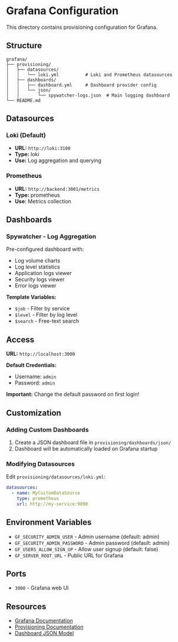# Grafana Configuration

This directory contains provisioning configuration for Grafana.

## Structure

```
grafana/
├── provisioning/
│   ├── datasources/
│   │   └── loki.yml          # Loki and Prometheus datasources
│   ├── dashboards/
│   │   ├── dashboard.yml     # Dashboard provider config
│   │   └── json/
│   │       └── spywatcher-logs.json  # Main logging dashboard
└── README.md
```

## Datasources

### Loki (Default)
- **URL:** `http://loki:3100`
- **Type:** loki
- **Use:** Log aggregation and querying

### Prometheus
- **URL:** `http://backend:3001/metrics`
- **Type:** prometheus
- **Use:** Metrics collection

## Dashboards

### Spywatcher - Log Aggregation
Pre-configured dashboard with:
- Log volume charts
- Log level statistics
- Application logs viewer
- Security logs viewer
- Error logs viewer

**Template Variables:**
- `$job` - Filter by service
- `$level` - Filter by log level
- `$search` - Free-text search

## Access

**URL:** `http://localhost:3000`

**Default Credentials:**
- Username: `admin`
- Password: `admin`

**Important:** Change the default password on first login!

## Customization

### Adding Custom Dashboards

1. Create a JSON dashboard file in `provisioning/dashboards/json/`
2. Dashboard will be automatically loaded on Grafana startup

### Modifying Datasources

Edit `provisioning/datasources/loki.yml`:

```yaml
datasources:
  - name: MyCustomDataSource
    type: prometheus
    url: http://my-service:9090
```

## Environment Variables

- `GF_SECURITY_ADMIN_USER` - Admin username (default: admin)
- `GF_SECURITY_ADMIN_PASSWORD` - Admin password (default: admin)
- `GF_USERS_ALLOW_SIGN_UP` - Allow user signup (default: false)
- `GF_SERVER_ROOT_URL` - Public URL for Grafana

## Ports

- `3000` - Grafana web UI

## Resources

- [Grafana Documentation](https://grafana.com/docs/grafana/latest/)
- [Provisioning Documentation](https://grafana.com/docs/grafana/latest/administration/provisioning/)
- [Dashboard JSON Model](https://grafana.com/docs/grafana/latest/dashboards/json-model/)
